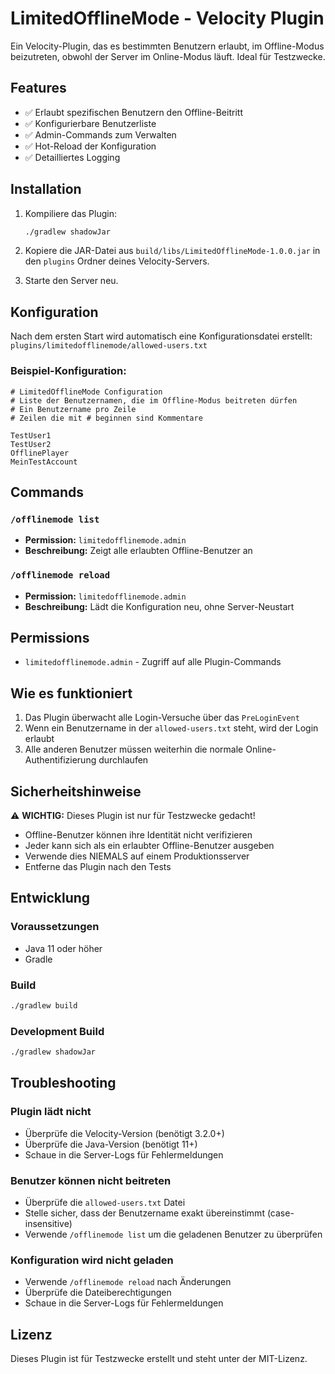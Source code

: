 # LimitedOfflineMode - Velocity Plugin

Ein Velocity-Plugin, das es bestimmten Benutzern erlaubt, im Offline-Modus beizutreten, obwohl der Server im Online-Modus läuft. Ideal für Testzwecke.

## Features

- ✅ Erlaubt spezifischen Benutzern den Offline-Beitritt
- ✅ Konfigurierbare Benutzerliste
- ✅ Admin-Commands zum Verwalten
- ✅ Hot-Reload der Konfiguration
- ✅ Detailliertes Logging

## Installation

1. Kompiliere das Plugin:
   ```bash
   ./gradlew shadowJar
   ```

2. Kopiere die JAR-Datei aus `build/libs/LimitedOfflineMode-1.0.0.jar` in den `plugins` Ordner deines Velocity-Servers.

3. Starte den Server neu.

## Konfiguration

Nach dem ersten Start wird automatisch eine Konfigurationsdatei erstellt:
`plugins/limitedofflinemode/allowed-users.txt`

### Beispiel-Konfiguration:
```
# LimitedOfflineMode Configuration
# Liste der Benutzernamen, die im Offline-Modus beitreten dürfen
# Ein Benutzername pro Zeile
# Zeilen die mit # beginnen sind Kommentare

TestUser1
TestUser2
OfflinePlayer
MeinTestAccount
```

## Commands

### `/offlinemode list`
- **Permission:** `limitedofflinemode.admin`
- **Beschreibung:** Zeigt alle erlaubten Offline-Benutzer an

### `/offlinemode reload`
- **Permission:** `limitedofflinemode.admin`
- **Beschreibung:** Lädt die Konfiguration neu, ohne Server-Neustart

## Permissions

- `limitedofflinemode.admin` - Zugriff auf alle Plugin-Commands

## Wie es funktioniert

1. Das Plugin überwacht alle Login-Versuche über das `PreLoginEvent`
2. Wenn ein Benutzername in der `allowed-users.txt` steht, wird der Login erlaubt
3. Alle anderen Benutzer müssen weiterhin die normale Online-Authentifizierung durchlaufen

## Sicherheitshinweise

⚠️ **WICHTIG:** Dieses Plugin ist nur für Testzwecke gedacht!

- Offline-Benutzer können ihre Identität nicht verifizieren
- Jeder kann sich als ein erlaubter Offline-Benutzer ausgeben
- Verwende dies NIEMALS auf einem Produktionsserver
- Entferne das Plugin nach den Tests

## Entwicklung

### Voraussetzungen
- Java 11 oder höher
- Gradle

### Build
```bash
./gradlew build
```

### Development Build
```bash
./gradlew shadowJar
```

## Troubleshooting

### Plugin lädt nicht
- Überprüfe die Velocity-Version (benötigt 3.2.0+)
- Überprüfe die Java-Version (benötigt 11+)
- Schaue in die Server-Logs für Fehlermeldungen

### Benutzer können nicht beitreten
- Überprüfe die `allowed-users.txt` Datei
- Stelle sicher, dass der Benutzername exakt übereinstimmt (case-insensitive)
- Verwende `/offlinemode list` um die geladenen Benutzer zu überprüfen

### Konfiguration wird nicht geladen
- Verwende `/offlinemode reload` nach Änderungen
- Überprüfe die Dateiberechtigungen
- Schaue in die Server-Logs für Fehlermeldungen

## Lizenz

Dieses Plugin ist für Testzwecke erstellt und steht unter der MIT-Lizenz.